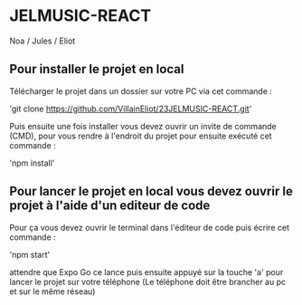 # JELMUSIC-REACT

Noa / Jules / Eliot

## Pour installer le projet en local

Télécharger le projet dans un dossier sur votre PC via cet commande :

'git clone https://github.com/VillainEliot/23JELMUSIC-REACT.git'

Puis ensuite une fois installer vous devez ouvrir un invite de commande (CMD),
pour vous rendre à l'endroit du projet pour ensuite exécuté cet commande :

'npm install'

## Pour lancer le projet en local vous devez ouvrir le projet à l'aide d'un editeur de code 

Pour ça vous devez ouvrir le terminal dans l'éditeur de code puis écrire cet commande : 

'npm start'

attendre que Expo Go ce lance puis ensuite appuyé sur la touche 'a' pour lancer le projet sur votre téléphone
(Le téléphone doit être brancher au pc et sur le même réseau)
